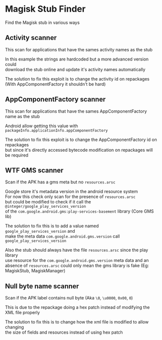 # Magisk Stub Finder

Find the Magisk stub in various ways

## Activity scanner

This scan for applications that have the sames activity names as the stub

In this example the strings are hardcoded but a more advanced version could  
download the stub online and update it's activity names automatically

The solution to fix this exploit is to change the activity id on repackages  
(With AppComponentFactory it shouldn't be hard)

## AppComponentFactory scanner

This scan for applications that have the sames AppComponentFactory name as the stub

Android allow getting this value with `packageInfo.applicationInfo.appComponentFactory`

The solution to fix this exploit is to change the AppComponentFactory id on repackages  
but since it's directly accessed bytecode modification on repackages will be required

## WTF GMS scanner

Scan if the APK has a gms meta but no `resources.arsc`

Google store it's metadata version in the android resource system  
For now this check only scan for the presence of `resources.arsc`  
but could be modified to check if it call the `@integer/google_play_services_version`  
of the `com.google.android.gms:play-services-basement` library (Core GMS lib)

The solution to fix this is to add a value named `google_play_services_version` and  
make the meta data `com.google.android.gms.version` call `google_play_services_version`  

Also the stub should always have the file `resources.arsc` since the play library  
use resource for the `com.google.android.gms.version` meta data and an absence of
`resources.arsc` could only mean the gms library is fake (Eg: MagiskStub, MagiskManager)

## Null byte name scanner

Scan if the APK label contains null byte (Aka `\0`, `\u0000`, `0x00`, `0`)

This is due to the repackage doing a hex patch instead of modifying the XML file properly

The solution to fix this is to change how the xml file is modified to allow changing  
the size of fields and resources instead of using hex patch
